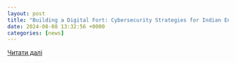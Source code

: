 ```yaml
---
layout: post
title: "Building a Digital Fort: Cybersecurity Strategies for Indian Enterprises"
date: 2024-08-08 13:32:56 +0000
categories: [news]
---
```


[Читати далі](https://digitalterminal.in/trending/building-a-digital-fort-cybersecurity-strategies-for-indian-enterprises-2)
